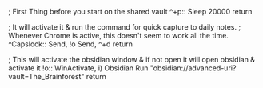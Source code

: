 ; First Thing before you start on the shared vault
^+p::
Sleep 20000
return


; It will activate it & run the command for quick capture to daily notes.
; Whenever Chrome is active, this doesn't seem to work all the time.
^Capslock::
Send, !o
Send, ^+d
return



; This will activate the obsidian window & if not open it will open obsidian & activate it
!o::
WinActivate, i) Obsidian
Run "obsidian://advanced-uri?vault=The_Brainforest"
return